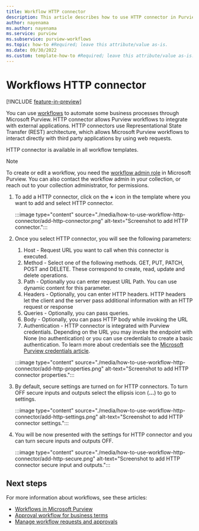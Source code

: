 ```yaml
---
title: Workflow HTTP connector
description: This article describes how to use HTTP connector in Purview workflows
author: nayenama
ms.author: nayenama
ms.service: purview
ms.subservice: purview-workflows
ms.topic: how-to #Required; leave this attribute/value as-is.
ms.date: 09/30/2022
ms.custom: template-how-to #Required; leave this attribute/value as-is.
---
```


# Workflows HTTP connector

[!INCLUDE [feature-in-preview](includes/feature-in-preview.md)]

You can use [workflows](concept-workflow.md) to automate some business processes through Microsoft Purview. HTTP connector allows Purview workflows to integrate with external applications. HTTP connectors use Representational State Transfer (REST) architecture, which allows Microsoft Purview workflows to interact directly with third party applications by using web requests. 

HTTP connector is available in all workflow templates.

>[!NOTE]
> To create or edit a workflow, you need the [workflow admin role](catalog-permissions.md) in Microsoft Purview. You can also contact the workflow admin in your collection, or reach out to your collection administrator, for permissions.

1. To add a HTTP connector, click on the **+** icon in the template where you want to add and select HTTP connector.

    :::image type="content" source="./media/how-to-use-workflow-http-connector/add-http-connector.png" alt-text="Screenshot to add HTTP connector.":::

1. Once you select HTTP connector, you will see the following parameters:
    1. Host - Request URL you want to call when this connector is executed.
    1. Method - Select one of the following methods. GET, PUT, PATCH, POST and DELETE. These correspond to create, read, update and delete operations.
    1. Path - Optionally you can enter request URL Path. You can use dynamic content for this parameter.
    1. Headers - Optionally, you can enter HTTP headers. HTTP headers let the client and the server pass additional information with an HTTP request or response
    1. Queries - Optionally, you can pass queries. 
    1. Body - Optionally, you can pass HTTP body while invoking the URL
    1. Authentication - HTTP connector is integrated with Purview credentials. Depending on the URL you may invoke the endpoint with None (no authentication) or you can use credentials to create a basic authentication. To learn more about credentials see the [Microsoft Purview credentials article](manage-credentials.md).

    :::image type="content" source="./media/how-to-use-workflow-http-connector/add-http-properties.png" alt-text="Screenshot to add HTTP connector properties.":::

1. By default, secure settings are turned on for HTTP connectors. To turn OFF secure inputs and outputs select the ellipsis icon (**...**) to go to settings.

    :::image type="content" source="./media/how-to-use-workflow-http-connector/add-http-settings.png" alt-text="Screenshot to add HTTP connector settings."::: 

1. You will be now presented with the settings for HTTP connector and you can turn secure inputs and outputs OFF.

    :::image type="content" source="./media/how-to-use-workflow-http-connector/add-http-secure.png" alt-text="Screenshot to add HTTP connector secure input and outputs."::: 

## Next steps

For more information about workflows, see these articles:

- [Workflows in Microsoft Purview](concept-workflow.md)
- [Approval workflow for business terms](how-to-workflow-business-terms-approval.md)
- [Manage workflow requests and approvals](how-to-workflow-manage-requests-approvals.md)

